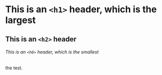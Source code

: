 # This is an `<h1>` header, which is the largest

## This is an `<h2>` header

###### This is an `<h6>` header, which is the smallest

the test.

